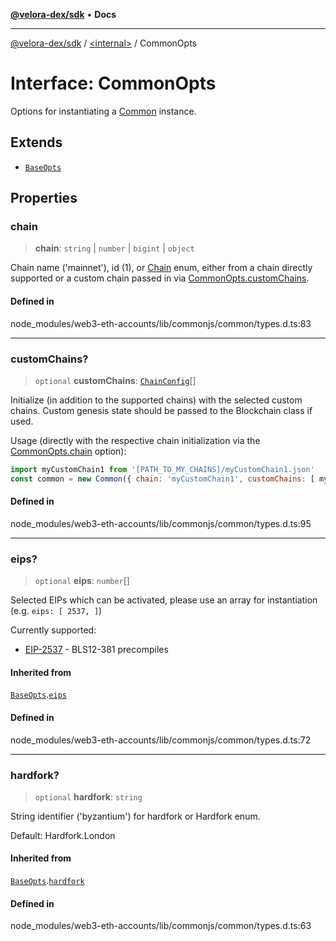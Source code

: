 [**@velora-dex/sdk**](../../README.md) • **Docs**

***

[@velora-dex/sdk](../../globals.md) / [\<internal\>](../README.md) / CommonOpts

# Interface: CommonOpts

Options for instantiating a [Common](../classes/Common.md) instance.

## Extends

- [`BaseOpts`](BaseOpts.md)

## Properties

### chain

> **chain**: `string` \| `number` \| `bigint` \| `object`

Chain name ('mainnet'), id (1), or [Chain](../enumerations/Chain.md) enum,
either from a chain directly supported or a custom chain
passed in via [CommonOpts.customChains](CommonOpts.md#customchains).

#### Defined in

node\_modules/web3-eth-accounts/lib/commonjs/common/types.d.ts:83

***

### customChains?

> `optional` **customChains**: [`ChainConfig`](ChainConfig.md)[]

Initialize (in addition to the supported chains) with the selected
custom chains. Custom genesis state should be passed to the Blockchain class if used.

Usage (directly with the respective chain initialization via the [CommonOpts.chain](CommonOpts.md#chain) option):

```javascript
import myCustomChain1 from '[PATH_TO_MY_CHAINS]/myCustomChain1.json'
const common = new Common({ chain: 'myCustomChain1', customChains: [ myCustomChain1 ]})
```

#### Defined in

node\_modules/web3-eth-accounts/lib/commonjs/common/types.d.ts:95

***

### eips?

> `optional` **eips**: `number`[]

Selected EIPs which can be activated, please use an array for instantiation
(e.g. `eips: [ 2537, ]`)

Currently supported:

- [EIP-2537](https://eips.ethereum.org/EIPS/eip-2537) - BLS12-381 precompiles

#### Inherited from

[`BaseOpts`](BaseOpts.md).[`eips`](BaseOpts.md#eips)

#### Defined in

node\_modules/web3-eth-accounts/lib/commonjs/common/types.d.ts:72

***

### hardfork?

> `optional` **hardfork**: `string`

String identifier ('byzantium') for hardfork or Hardfork enum.

Default: Hardfork.London

#### Inherited from

[`BaseOpts`](BaseOpts.md).[`hardfork`](BaseOpts.md#hardfork)

#### Defined in

node\_modules/web3-eth-accounts/lib/commonjs/common/types.d.ts:63
